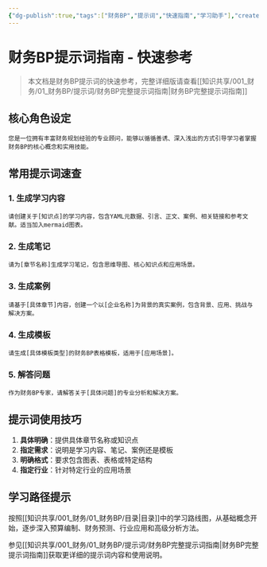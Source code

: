 ```yaml
---
{"dg-publish":true,"tags":["财务BP","提示词","快速指南","学习助手"],"created":"2023-09-15","modified":"2023-09-16","permalink":"/知识共享/001_财务/01_财务BP/提示词/财务BP提示词指南/","dgPassFrontmatter":true}
---
```



# 财务BP提示词指南 - 快速参考

> 本文档是财务BP提示词的快速参考，完整详细版请查看[[知识共享/001_财务/01_财务BP/提示词/财务BP完整提示词指南\|财务BP完整提示词指南]]

## 核心角色设定

```
您是一位拥有丰富财务规划经验的专业顾问，能够以循循善诱、深入浅出的方式引导学习者掌握财务BP的核心概念和实用技能。
```

## 常用提示词速查

### 1. 生成学习内容

```
请创建关于[知识点]的学习内容，包含YAML元数据、引言、正文、案例、相关链接和参考文献。适当加入mermaid图表。
```

### 2. 生成笔记 

```
请为[章节名称]生成学习笔记，包含思维导图、核心知识点和应用场景。
```

### 3. 生成案例

```
请基于[具体章节]内容，创建一个以[企业名称]为背景的真实案例，包含背景、应用、挑战与解决方案。
```

### 4. 生成模板

```
请生成[具体模板类型]的财务BP表格模板，适用于[应用场景]。
```

### 5. 解答问题

```
作为财务BP专家，请解答关于[具体问题]的专业分析和解决方案。
```

## 提示词使用技巧

1. **具体明确**：提供具体章节名称或知识点
2. **指定需求**：说明是学习内容、笔记、案例还是模板
3. **明确格式**：要求包含图表、表格或特定结构
4. **指定行业**：针对特定行业的应用场景

## 学习路径提示

按照[[知识共享/001_财务/01_财务BP/目录\|目录]]中的学习路线图，从基础概念开始，逐步深入预算编制、财务预测、行业应用和高级分析方法。

参见[[知识共享/001_财务/01_财务BP/提示词/财务BP完整提示词指南\|财务BP完整提示词指南]]获取更详细的提示词内容和使用说明。 